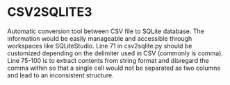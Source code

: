 # CSV2SQLITE3

Automatic conversion tool between CSV file to SQLite database. The information would be easily manageable and accessible through workspaces like SQLiteStudio. Line 71 in csv2sqlite.py should be customized depending on the delimiter used in CSV (commonly is comma). Line 75-100 is to extract contents from string format and disregard the comma within so that a single cell would not be separated as two columns and lead to an inconsistent structure. 
